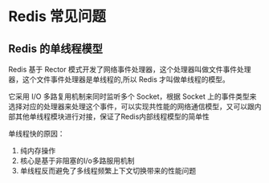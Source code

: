 # Redis 常见问题

## Redis 的单线程模型

Redis 基于 Rector 模式开发了网络事件处理器，这个处理器叫做文件事件处理器，这个文件事件处理器是单线程的,所以 Redis 才叫做单线程的模型。

它采用 I/O 多路复用机制来同时监听多个 Socket，根据 Socket 上的事件类型来选择对应的处理器来处理这个事件，可以实现共性能的网络通信模型，又可以跟内部其他单线程模块进行对接，保证了Redis内部线程模型的简单性

单线程快的原因：

1. 纯内存操作
2. 核心是基于非阻塞的I/o多路服用机制
3. 单线程反而避免了多线程频繁上下文切换带来的性能问题

‍
